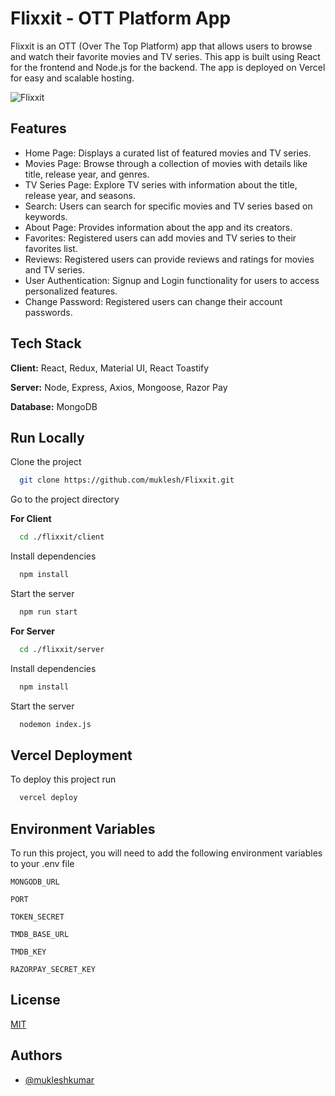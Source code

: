 
# Flixxit - OTT Platform App

Flixxit is an OTT (Over The Top Platform) app that allows users to browse and watch their favorite movies and TV series. This app is built using React for the frontend and Node.js for the backend. The app is deployed on Vercel for easy and scalable hosting.


![Flixxit](https://i.postimg.cc/t4ZB8C1C/Flixxit.png)


## Features

- Home Page: Displays a curated list of featured movies and TV series.
- Movies Page: Browse through a collection of movies with details like title, release year, and genres.
- TV Series Page: Explore TV series with information about the title, release year, and seasons.
- Search: Users can search for specific movies and TV series based on keywords.
- About Page: Provides information about the app and its creators.
- Favorites: Registered users can add movies and TV series to their favorites list.
- Reviews: Registered users can provide reviews and ratings for movies and TV series.
- User Authentication: Signup and Login functionality for users to access personalized features.
- Change Password: Registered users can change their account passwords.

## Tech Stack

**Client:** React, Redux, Material UI, React Toastify

**Server:** Node, Express, Axios, Mongoose, Razor Pay

**Database:** MongoDB


## Run Locally

Clone the project

```bash
  git clone https://github.com/muklesh/Flixxit.git
```

Go to the project directory

**For Client**
```bash
  cd ./flixxit/client
```

Install dependencies

```bash
  npm install
```

Start the server

```bash
  npm run start
```

**For Server**
```bash
  cd ./flixxit/server
```

Install dependencies

```bash
  npm install
```

Start the server

```bash
  nodemon index.js
```

## Vercel Deployment

To deploy this project run

```bash
  vercel deploy
```


## Environment Variables

To run this project, you will need to add the following environment variables to your .env file

`MONGODB_URL`

`PORT`

`TOKEN_SECRET`

`TMDB_BASE_URL`

`TMDB_KEY`

`RAZORPAY_SECRET_KEY`
## License

[MIT](https://choosealicense.com/licenses/mit/)



## Authors

- [@mukleshkumar](https://github.com/muklesh)

  
